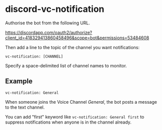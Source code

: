 # discord-vc-notification

Authorise the bot from the following URL.

https://discordapp.com/oauth2/authorize?client_id=418329413860458496&scope=bot&permissions=53484608

Then add a line to the topic of the channel you want notifications:

```
vc-notification: [CHANNEL]
```

Specify a space-delimited list of channel names to monitor.

## Example

```
vc-notification: General
```

When someone joins the Voice Channel _General_, the bot posts a message to the
text channel.

You can add "first" keyword like `vc-notification: General first` to suppress notifications when anyone is in the channel already.